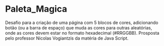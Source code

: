 # Paleta_Magica
Desafio para a criação de uma página com 5 blocos de cores, adicionando botão (ou a barra de espaço) que muda as cores para outras aleatórias, onde as cores devem estar no formato hexadecimal (#RRGGBB). Prosposta pelo professor Nicolas Vogiantzis da matéria de Java Script.
